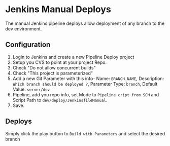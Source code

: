 # Jenkins Manual Deploys

The manual Jenkins pipeline deploys allow deployment of any branch to the dev environment.

## Configuration

1. Login to Jenkins and create a new Pipeline Deploy project
1. Setup you CVS to point at your project Repo.
1. Check "Do not allow concurrent builds"
1. Check "This project is parameterized"
1. Add a new Git Parameter with this info- Name: `BRANCH_NAME`, Description: `Which branch should be deployed ?`, Parameter Type: `branch`, Default Value: `server/dev`
1. Pipeline, add you repo info, set Mode to `Pipeline cript from SCM` and Script Path to `dev/deploy/JenkinsfileManual`. 
1. Save.

## Deploys
Simply click the play button to `Build with Parameters` and select the desired branch



